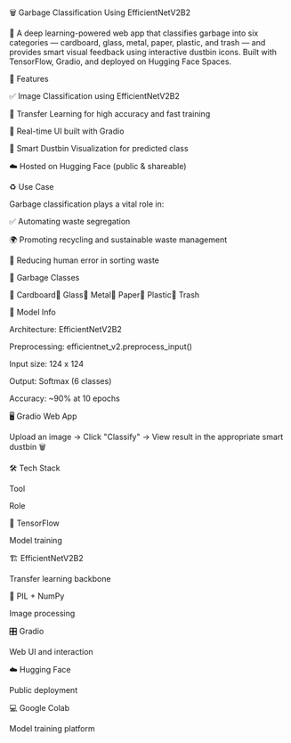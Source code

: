 🗑️ Garbage Classification Using EfficientNetV2B2

🚀 A deep learning-powered web app that classifies garbage into six categories — cardboard, glass, metal, paper, plastic, and trash — and provides smart visual feedback using interactive dustbin icons. Built with TensorFlow, Gradio, and deployed on Hugging Face Spaces.

📌 Features

✅ Image Classification using EfficientNetV2B2

🧠 Transfer Learning for high accuracy and fast training

📸 Real-time UI built with Gradio

🧺 Smart Dustbin Visualization for predicted class

☁️ Hosted on Hugging Face (public & shareable)

♻️ Use Case

Garbage classification plays a vital role in:

✅ Automating waste segregation

🌍 Promoting recycling and sustainable waste management

🚮 Reducing human error in sorting waste

📂 Garbage Classes

🔹 Cardboard🔹 Glass🔹 Metal🔹 Paper🔹 Plastic🔹 Trash

🧪 Model Info

Architecture: EfficientNetV2B2

Preprocessing: efficientnet_v2.preprocess_input()

Input size: 124 x 124

Output: Softmax (6 classes)

Accuracy: ~90% at 10 epochs

🖥️ Gradio Web App

Upload an image → Click "Classify" → View result in the appropriate smart dustbin 🗑️



🛠️ Tech Stack

Tool

Role

🧠 TensorFlow

Model training

🏗️ EfficientNetV2B2

Transfer learning backbone

📸 PIL + NumPy

Image processing

🎛️ Gradio

Web UI and interaction

☁️ Hugging Face

Public deployment

💻 Google Colab

Model training platform

